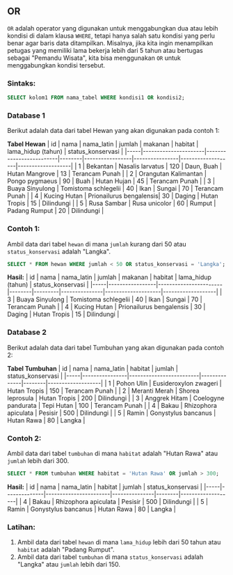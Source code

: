 ## OR

`OR` adalah operator yang digunakan untuk menggabungkan dua atau lebih kondisi di dalam klausa `WHERE`, tetapi hanya salah satu kondisi yang perlu benar agar baris data ditampilkan. Misalnya, jika kita ingin menampilkan petugas yang memiliki lama bekerja lebih dari 5 tahun atau bertugas sebagai "Pemandu Wisata", kita bisa menggunakan `OR` untuk menggabungkan kondisi tersebut.

### Sintaks:
```sql
SELECT kolom1 FROM nama_tabel WHERE kondisi1 OR kondisi2;
```
### Database 1

Berikut adalah data dari tabel Hewan yang akan digunakan pada contoh 1:

**Tabel Hewan**
| id  | nama                 | nama_latin              | jumlah | makanan         | habitat        | lama_hidup (tahun) | status_konservasi |
|-----|----------------------|-------------------------|--------|-----------------|----------------|-------------------|-------------------|
| 1   | Bekantan             | Nasalis larvatus        | 120    | Daun, Buah      | Hutan Mangrove | 13                | Terancam Punah     |
| 2   | Orangutan Kalimantan | Pongo pygmaeus          | 90     | Buah            | Hutan Hujan    | 45                | Terancam Punah     |
| 3   | Buaya Sinyulong      | Tomistoma schlegelii    | 40     | Ikan            | Sungai         | 70                | Terancam Punah     |
| 4   | Kucing Hutan         | Prionailurus bengalensis| 30     | Daging          | Hutan Tropis   | 15                | Dilindungi         |
| 5   | Rusa Sambar          | Rusa unicolor           | 60     | Rumput          | Padang Rumput  | 20                | Dilindungi         |

### Contoh 1:
Ambil data dari tabel `hewan` di mana `jumlah` kurang dari 50 atau `status_konservasi` adalah "Langka".
```sql
SELECT * FROM hewan WHERE jumlah < 50 OR status_konservasi = 'Langka';
```

**Hasil:**
| id  | nama            | nama_latin            | jumlah | makanan | habitat       | lama_hidup (tahun) | status_konservasi |
|-----|-----------------|-----------------------|--------|---------|---------------|--------------------|-------------------|
| 3   | Buaya Sinyulong | Tomistoma schlegelii  | 40     | Ikan    | Sungai        | 70                 | Terancam Punah    |
| 4   | Kucing Hutan    | Prionailurus bengalensis | 30     | Daging  | Hutan Tropis  | 15                 | Dilindungi        |

### Database 2

Berikut adalah data dari tabel Tumbuhan yang akan digunakan pada contoh 2:

**Tabel Tumbuhan**
| id  | nama           | nama_latin              | habitat      | jumlah | status_konservasi |
|-----|----------------|-------------------------|--------------|--------|-------------------|
| 1   | Pohon Ulin     | Eusideroxylon zwageri    | Hutan Tropis | 150    | Terancam Punah     |
| 2   | Meranti Merah  | Shorea leprosula         | Hutan Tropis | 200    | Dilindungi         |
| 3   | Anggrek Hitam  | Coelogyne pandurata      | Tepi Hutan   | 100    | Terancam Punah     |
| 4   | Bakau          | Rhizophora apiculata     | Pesisir      | 500    | Dilindungi         |
| 5   | Ramin          | Gonystylus bancanus      | Hutan Rawa   | 80     | Langka             |

### Contoh 2:
Ambil data dari tabel `tumbuhan` di mana `habitat` adalah "Hutan Rawa" atau `jumlah` lebih dari 300.
```sql
SELECT * FROM tumbuhan WHERE habitat = 'Hutan Rawa' OR jumlah > 300;
```

**Hasil:**
| id  | nama         | nama_latin            | habitat       | jumlah | status_konservasi |
|-----|--------------|-----------------------|---------------|--------|-------------------|
| 4   | Bakau        | Rhizophora apiculata  | Pesisir       | 500    | Dilindungi        |
| 5   | Ramin        | Gonystylus bancanus   | Hutan Rawa    | 80     | Langka            |

### Latihan:
1. Ambil data dari tabel `hewan` di mana `lama_hidup` lebih dari 50 tahun atau `habitat` adalah "Padang Rumput".
2. Ambil data dari tabel `tumbuhan` di mana `status_konservasi` adalah "Langka" atau `jumlah` lebih dari 150.
